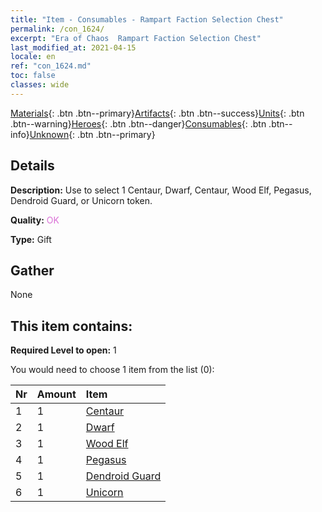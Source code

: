 ```yaml
---
title: "Item - Consumables - Rampart Faction Selection Chest"
permalink: /con_1624/
excerpt: "Era of Chaos  Rampart Faction Selection Chest"
last_modified_at: 2021-04-15
locale: en
ref: "con_1624.md"
toc: false
classes: wide
---
```

 [Materials](/Items/){: .btn .btn--primary}[Artifacts](/Items/Artifacts/){: .btn .btn--success}[Units](/Items/Units/){: .btn .btn--warning}[Heroes](/Items/Heroes/){: .btn .btn--danger}[Consumables](/Items/Consumables/){: .btn .btn--info}[Unknown](/Items/Unknown/){: .btn .btn--primary}

## Details
 **Description:** Use to select 1 Centaur, Dwarf, Centaur, Wood Elf, Pegasus, Dendroid Guard, or Unicorn token.

 **Quality:** <span style="color: #DA70D6">OK</span>

 **Type:** Gift

## Gather

  None

## This item contains:

 **Required Level to open:** 1

 You would need to choose 1 item from the list (0):

  | Nr | Amount |     Item    |
  |:---|:-------|:------------|
  | 1 | 1 | [Centaur](/Items/unt_199/) |  | 
  | 2 | 1 | [Dwarf](/Items/unt_200/) |  | 
  | 3 | 1 | [Wood Elf](/Items/unt_201/) |  | 
  | 4 | 1 | [Pegasus](/Items/unt_202/) |  | 
  | 5 | 1 | [Dendroid Guard](/Items/unt_203/) |  | 
  | 6 | 1 | [Unicorn](/Items/unt_204/) |  | 
